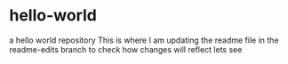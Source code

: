 # hello-world
a hello world repository
This is where I am updating the readme file in the readme-edits branch to check how changes will reflect 
lets see
